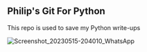## Philip's Git For Python
This repo is used to save my Python write-ups

![Screenshot_20230515-204010_WhatsApp](https://github.com/user-attachments/assets/0bb2d9e7-5d81-4ac2-a931-eaaf7a2bf1bc)
